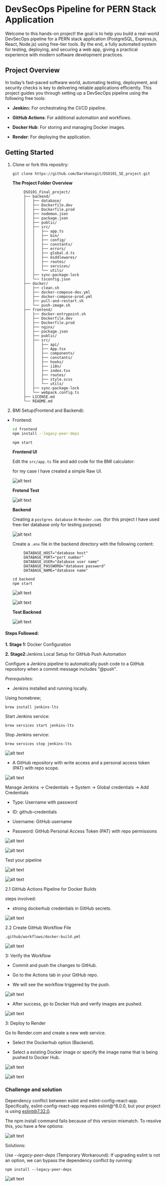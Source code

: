# DevSecOps Pipeline for PERN Stack Application

Welcome to this hands-on project! the goal is to help you build a real-world DevSecOps pipeline for a PERN stack application (PostgreSQL, Express.js, React, Node.js) using free-tier tools. By the end, a fully automated system for testing, deploying, and securing a web app, giving a practical experience with modern software development practices.

## Project Overview 

In today’s fast-paced software world, automating testing, deployment, and security checks is key to delivering reliable applications efficiently. This project guides you through setting up a DevSecOps pipeline using the following free tools:

* **Jenkin**s: For orchestrating the CI/CD pipeline.

* **GitHub Actions**: For additional automation and workflows.

* **Docker Hub**: For storing and managing Docker images.

* **Render**: For deploying the application.

## Getting Started

1. Clone or fork this repositry:

     ```gitclone
     git clone https://github.com/Darshansgit/DSO101_SE_project.git
     ```


     **The Project Folder Overview**
     ```Project structure
          DSO101_Final_project/
          ├── backend/
          │   ├── database/
          │   ├── Dockerfile.dev
          │   ├── Dockerfile.prod
          │   ├── nodemon.json
          │   ├── package.json
          │   ├── public/
          │   ├── src/
          │   │   ├── app.ts
          │   │   ├── bin/
          │   │   ├── config/
          │   │   ├── constants/
          │   │   ├── errors/
          │   │   ├── global.d.ts
          │   │   ├── middlewares/
          │   │   ├── routes/
          │   │   ├── services/
          │   │   └── utils/
          │   ├── sync-package-lock
          │   └── tsconfig.json
          ├── docker/
          │   ├── clean.sh
          │   ├── docker-compose-dev.yml
          │   ├── docker-compose-prod.yml
          │   ├── pull-and-restart.sh
          │   └── push-image.sh
          ├── frontend/
          │   ├── docker-entrypoint.sh
          │   ├── Dockerfile.dev
          │   ├── Dockerfile.prod
          │   ├── nginx/
          │   ├── package.json
          │   ├── public/
          │   ├── src/
          │   │   ├── api/
          │   │   ├── App.tsx
          │   │   ├── components/
          │   │   ├── constants/
          │   │   ├── hooks/
          │   │   ├── i18n/
          │   │   ├── index.tsx
          │   │   ├── routes/
          │   │   ├── style.scss
          │   │   └── utils/
          │   ├── sync-package-lock
          │   └── webpack.config.ts
          ├── LICENSE.md
          └── README.md
     ```
2. BMI Setup(Frontend and Backend):
     
- Frontend:
     ```bash
     cd frontend
     npm install --legacy-peer-deps
     ```

     ```
     npm start
     ```

     **Frontend UI**

     Edit the `src/app.ts` file and add code for the BMI calculator:

     for my case I have created a simple Raw UI.

     ![alt text](assets/frontend1.png)

     **Frotend Test**
     
     ![alt text](<assets/frontend test.png>)

     **Backend**

     Creating a `postgres database` in `Render.com`. (for this project I have used free-tier database only for testing purpose)

     ![alt text](assets/renderdatabase.png)

     Create a `.env` file in the backend directory with the following content:

     ```
          DATABASE_HOST="database host"
          DATABASE_PORT="port number"
          DATABASE_USER="database user name"
          DATABASE_PASSWORD="database password"
          DATABASE_NAME="database name"
     ```

     ```
     cd backend
     npm start
     ```
     ![alt text](assets/backend1.png)

     ![alt text](<assets/connection withh db .png>)

     **Test Backned**

     ![alt text](assets/backendtest.png)

#### Steps Followed:

**1. Stage 1:** Docker Configuration


**2. Stage2**:Jenkins Local Setup for GitHub Push Automation

Configure a Jenkins pipeline to automatically push code to a GitHub repository when a commit message includes "@push".

*Prerequisites*:
- Jenkins installed and running locally. 

Using homebrew;
```bash
brew install jenkins-lts
```  

Start Jenkins service:
```
brew services start jenkins-lts
```

Stop Jenkins service:
```
brew services stop jenkins-lts
```
![alt text](assets/2.1.png)

- A GitHub repository with write access and a personal access token (PAT) with repo scope.

![alt text](<assets/git classic token .png>)

Manage Jenkins → Credentials → System → Global credentials → Add Credentials

- Type: Username with password

- ID: github-credentials

- Username: GitHub username

- Password: GitHub Personal Access Token (PAT) with repo permissions

![alt text](<assets/git credentials in jenkins .png>)

![alt text](<assets/jenkins credentials .png>)

Test your pipeline 

![alt text](<assets/Stage2 output.png>)

![alt text](assets/output2.1.png)


2.1 GitHub Actions Pipeline for Docker Builds

steps involved:
- stroing dockerhub credentials in GitHub secrets. 

![alt text](<assets/github containing dockerhub secretes .png>)

2.2 Create GitHub Workflow File

`.github/workflows/docker-build.yml`

![alt text](assets/githubaction1.png)

3: Verify the Workflow
- Commit and push the changes to GitHub.

- Go to the Actions tab in your GitHub repo.

- We will see the workflow triggered by the push.

![alt text](<assets/output github actions.png>)

- After success, go to Docker Hub and verify images are pushed.

![alt text](<assets/dockerhub output.png>)


3: Deploy to Render 

Go to Render.com and create a new web service.

- Select the Dockerhub option (Backend).

- Select a existing Docker image or specify the image name that is being pushed to Docker Hub. 

![alt text](<assets/render deployment backend.png>)

![alt text](assets/render.png)













### Challenge and solution

Dependency conflict between eslint and eslint-config-react-app. Specifically, eslint-config-react-app requires eslint@^8.0.0, but your project is using eslint@7.32.0.

The npm install command fails because of this version mismatch. To resolve this, you have a few options:

![alt text](assets/issue1.2.png)

Solutions:

Use *--legacy-peer-deps* (Temporary Workaround): If upgrading eslint is not an option, we can bypass the dependency conflict by running:

```
npm install --legacy-peer-deps
```
![alt text](assets/issue1.png)